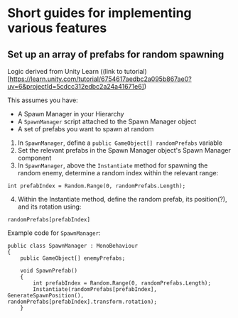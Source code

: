 # Short guides for implementing various features

## Set up an array of prefabs for random spawning
Logic derived from Unity Learn ((link to tutorial)[https://learn.unity.com/tutorial/6754617aedbc2a095b867ae0?uv=6&projectId=5cdcc312edbc2a24a41671e6])

This assumes you have:
* A Spawn Manager in your Hierarchy
* A `SpawnManager` script attached to the Spawn Manager object
* A set of prefabs you want to spawn at random

1. In `SpawnManager`, define a `public GameObject[] randomPrefabs` variable
2. Set the relevant prefabs in the Spawn Manager object's Spawn Manager component
3. In `SpawnManager`, above the `Instantiate` method for spawning the random enemy, determine a random index within the relevant range:
```
int prefabIndex = Random.Range(0, randomPrefabs.Length);
```
4. Within the Instantiate method, define the random prefab, its position(?), and its rotation using:
```
randomPrefabs[prefabIndex]
```

Example code for `SpawnManager`:
```
public class SpawnManager : MonoBehaviour
{
	public GameObject[] enemyPrefabs;

	void SpawnPrefab()
	{
		int prefabIndex = Random.Range(0, randomPrefabs.Length);
		Instantiate(randomPrefabs[prefabIndex], GenerateSpawnPosition(), randomPrefabs[prefabIndex].transform.rotation);
	}


```
